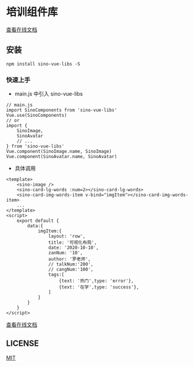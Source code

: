 # 培训组件库

[查看在线文档](https://c78702505.github.io/sino-vue-libs/)

## 安装
```
npm install sino-vue-libs -S
```

### 快速上手

-  main.js 中引入 sino-vue-libs

```
// main.js
import SinoComponents from 'sino-vue-libs'
Vue.use(SinoComponents)
// or
import {
	SinoImage,
	SinoAvatar
	// ...
} from 'sino-vue-libs'
Vue.component(SinoImage.name, SinoImage)
Vue.component(SinoAvatar.name, SinoAvatar)
```

- 具体调用

```
<template>
	<sino-image />
	<sino-card-lg-words :num=2></sino-card-lg-words>
	<sino-card-img-words-item v-bind="imgItem"></sino-card-img-words-item>
	...
</template>
<script>
	export default {
		data:{
			imgItem:{
				layout: 'row',
				title: '可视化布局',
				date: '2020-10-10',
				zanNum: '10',
				author: '罗老师',
				// talkNum:'200',
				// cangNum:'100',
				tags:[
					{text: '热门',type: 'error'},
					{text: '在学',type: 'success'},
				]
			}
		}
	}
</script>
```

[查看在线文档](https://c78702505.github.io/sino-vue-libs/)

## LICENSE
[MIT](LICENSE)
